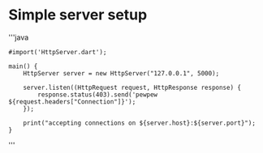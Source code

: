 Simple server setup
===================

'''java

    #import('HttpServer.dart');
    
    main() {
        HttpServer server = new HttpServer("127.0.0.1", 5000);
    
        server.listen((HttpRequest request, HttpResponse response) {
            response.status(403).send('pewpew ${request.headers["Connection"]}');
        });
    
        print("accepting connections on ${server.host}:${server.port}");
    }

'''